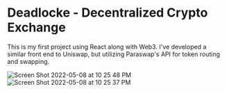 # Deadlocke - Decentralized Crypto Exchange 
This is my first project using React along with Web3. I've developed a similar front end to Uniswap, but utilizing Paraswap's API for token routing and swapping. 

![Screen Shot 2022-05-08 at 10 25 48 PM](https://user-images.githubusercontent.com/94997581/167346043-c2acea4e-757a-4dfa-bec6-b7e2c2a1e2ca.png)
![Screen Shot 2022-05-08 at 10 25 37 PM](https://user-images.githubusercontent.com/94997581/167346018-5364b749-5b8e-4dd2-a4a4-33567970e03c.png)
